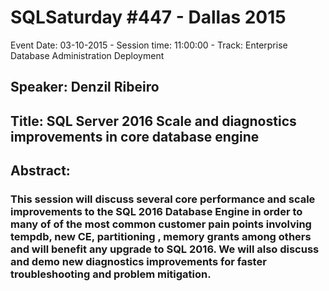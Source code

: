 # SQLSaturday #447 - Dallas 2015
Event Date: 03-10-2015 - Session time: 11:00:00 - Track: Enterprise Database Administration  Deployment
## Speaker: Denzil Ribeiro
## Title: SQL Server 2016  Scale and diagnostics improvements in core database engine
## Abstract:
### This session will discuss several core performance and scale improvements to the SQL 2016  Database Engine in order to many of  of the most common customer pain points involving tempdb, new CE, partitioning , memory grants among others and will benefit any upgrade to SQL 2016. We will also discuss and demo  new diagnostics improvements for faster troubleshooting and problem mitigation. 
